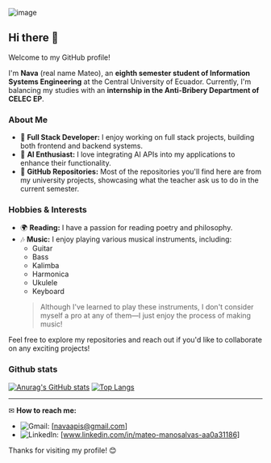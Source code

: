 ![image](https://github.com/user-attachments/assets/5f7daf13-f829-4950-a1a8-e90fb048c9a8)

## Hi there 👋

Welcome to my GitHub profile!

I'm **Nava** (real name Mateo), an **eighth semester student of Information Systems Engineering** at the Central University of Ecuador. Currently, I'm balancing my studies with an **internship in the Anti-Bribery Department of CELEC EP**.

### About Me
- 🔧 **Full Stack Developer:** I enjoy working on full stack projects, building both frontend and backend systems.
- 🧪 **AI Enthusiast:** I love integrating AI APIs into my applications to enhance their functionality.
- 📍 **GitHub Repositories:** Most of the repositories you'll find here are from my university projects, showcasing what the teacher ask us to do in the current semester.

### Hobbies & Interests
- 🌍 **Reading:** I have a passion for reading poetry and philosophy.
- 🎶 **Music:** I enjoy playing various musical instruments, including:
  - Guitar
  - Bass
  - Kalimba
  - Harmonica
  - Ukulele
  - Keyboard
  > Although I've learned to play these instruments, I don't consider myself a pro at any of them—I just enjoy the process of making music!

Feel free to explore my repositories and reach out if you'd like to collaborate on any exciting projects!

### Github stats
[![Anurag's GitHub stats](https://github-readme-stats.vercel.app/api?username=nava2105&show_icons=true&bg_color=00000000)](https://github.com/nava2105/github-readme-stats&show_icons=true&bg_color=00000000) [![Top Langs](https://github-readme-stats.vercel.app/api/top-langs/?username=nava2105&layout=compact&show_icons=true&bg_color=00000000)](https://github.com/nava2105/github-readme-stats&layout=compact&show_icons=true&bg_color=00000000)

---
✉ **How to reach me:**
- ![Gmail](https://img.shields.io/badge/Gmail-D14836?style=for-the-badge&logo=gmail&logoColor=white): [navaapis@gmail.com]
- ![LinkedIn](https://img.shields.io/badge/linkedin-%230077B5.svg?style=for-the-badge&logo=linkedin&logoColor=white): [www.linkedin.com/in/mateo-manosalvas-aa0a31186]

Thanks for visiting my profile! 😊

